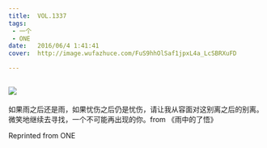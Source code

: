 ```yaml
---
title:	VOL.1337
tags:
 - 一个
 - ONE
date:	2016/06/4 1:41:41
cover:	http://image.wufazhuce.com/FuS9hhOlSaf1jpxL4a_LcSBRXuFD

---
```

![](http://image.wufazhuce.com/FuS9hhOlSaf1jpxL4a_LcSBRXuFD)
---

如果雨之后还是雨，如果忧伤之后仍是忧伤，请让我从容面对这别离之后的别离。微笑地继续去寻找，一个不可能再出现的你。from 《雨中的了悟》
 
Reprinted from ONE

